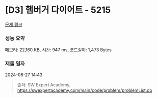 # [D3] 햄버거 다이어트 - 5215 

[문제 링크](https://swexpertacademy.com/main/code/problem/problemDetail.do?contestProbId=AWT-lPB6dHUDFAVT) 

### 성능 요약

메모리: 22,160 KB, 시간: 947 ms, 코드길이: 1,473 Bytes

### 제출 일자

2024-08-27 14:43



> 출처: SW Expert Academy, https://swexpertacademy.com/main/code/problem/problemList.do
